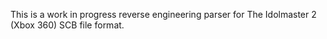 This is a work in progress reverse engineering parser for The Idolmaster 2 (Xbox 360) SCB file format. 

